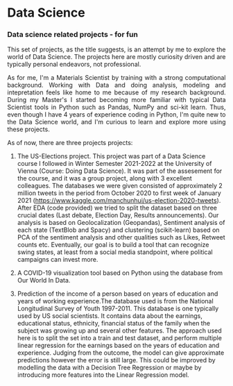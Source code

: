 # Data Science

### Data science related projects - for fun
<p style='text-align: justify;'>  This set of projects, as the title suggests, is an attempt by me to explore the world of Data Science. The projects here are mostly curiosity driven and are typically personal endeavors, not professional. </p>

<p style='text-align: justify;'> As for me, I'm a Materials Scientist by training with a strong computational background. Working with Data and doing analysis, modeling and intepretation feels like home to me because of my research background. During my Master's I started becoming more familiar with typical Data Scientist tools in Python such as Pandas, NumPy and sci-kit learn. Thus, even though I have 4 years of experience coding in Python, I'm quite new to the Data Science world, and I'm curious to learn and explore more using these projects. </p>
As of now, there are three projects projects:

1) The US-Elections project. This project was part of a Data Science course I followed in Winter Semester 2021-2022 at the University of Vienna (Course: Doing Data Science). 
   It was part of the assesement for the course, and it was a group project, along with 3 excellent colleagues. The databases we were given consisted of approximately 2 million      tweets in the period from October 2020 to first week of January 2021 (https://www.kaggle.com/manchunhui/us-election-2020-tweets). After EDA (code provided) we tried to split    the dataset based on three crucial dates (Last debate, Election Day, Results announcements). Our analysis is based on Geolocalization (Geopandas), Sentiment analysis of each      state (TextBlob and Spacy) and clustering (scikit-learn) based on PCA of the sentiment analysis and other qualities such as Likes, Retweet counts etc. Eventually, our goal is      to build a tool that can recognize swing states, at least from a social media standpoint, where political campaigns can invest more. <div>
   
2) A COVID-19 visualization tool based on Python using the database from Our World In Data. 
   
3) Prediction of the income of a person based on years of education and years of working experience.The database used is from the National Longitudinal Survey of Youth 1997-2011. This database is one typically used by US social scientists. It contains data about the earnings, educational status, ethnicity, financial status of the family when the subject was growing up and several other features. 
   The approach used here is to split the set into a train and test dataset, and perform multiple linear regression for the earnings based on the years of education and experience.
   Judging from the outcome, the model can give approximate predictions however the error is still large. This could be improved by modelling the data with a Decision Tree Regression or maybe by introducing more features into the Linear Regression model.

